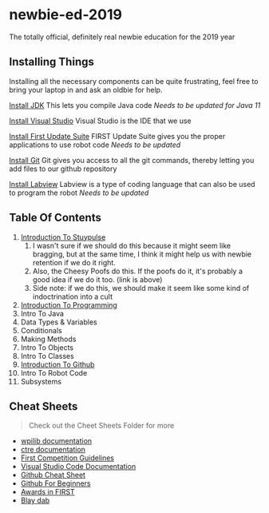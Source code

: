 # newbie-ed-2019
The totally official, definitely real newbie education for the 2019 year
## Installing Things
Installing all the necessary components can be quite frustrating, feel free to bring your laptop in and ask an oldbie for help.

[Install JDK](http://www.oracle.com/technetwork/java/javase/downloads/jdk8-downloads-2133151.html) This lets you compile Java code *Needs to be updated for Java 11*

[Install Visual Studio](https://code.visualstudio.com/download) Visual Studio is the IDE that we use

[Install First Update Suite](https://wpilib.screenstepslive.com/s/currentCS/m/getting_started/l/599670-installing-the-frc-update-suite-all-languages) FIRST Update Suite gives you the proper applications to use robot code *Needs to be updated*

[Install Git](https://git-scm.com/book/en/v2/Getting-Started-Installing-Git) Git gives you access to all the git commands, thereby letting you add files to our github repository

[Install Labview](http://ismycomputeronfire.com/) Labview is a type of coding language that can also be used to program the robot *Needs to be updated*

## Table Of Contents
1. [Introduction To Stuypulse](https://www.team254.com/resources/handbook/)
    1. I wasn't sure if we should do this because it might seem like bragging, but at the same time, I think it might help us with newbie retention if we do it right.
    2. Also, the Cheesy Poofs do this. If the poofs do it, it's probably a good idea if we do it too. (link is above)
    3. Side note: if we do this, we should make it seem like some kind of indoctrination into a cult
2. [Introduction To Programming](https://www.youtube.com/watch?v=dQw4w9WgXcQ)
3. Intro To Java
  1. Data Types & Variables
  2. Conditionals
  3. Making Methods
  4. Intro To Objects
  5. Intro To Classes
4. [Introduction To Github](https://www.youtube.com/watch?v=LMzzR87xSOk)
5. Intro To Robot Code
  1. Subsystems

## Cheat Sheets
> Check out the Cheet Sheets Folder for more

- [wpilib documentation](http://first.wpi.edu/FRC/roborio/release/docs/java/)
- [ctre documentation](http://www.ctr-electronics.com/downloads/api/java/html/index.html)
- [First Competition Guidelines](https://github.com/Team694/newbie-ed-2019/blob/master/Cheat%20Sheets/FRCCompetitions.md "If you're confused about how our competitions work")
- [Visual Studio Code Documentation](https://code.visualstudio.com/docs)
- [Github Cheat Sheet](https://education.github.com/git-cheat-sheet-education.pdf "download pdf")
- [Github For Beginners](https://juristr.com/blog/2013/04/git-explained/)
- [Awards in FIRST](https://www.firstinspires.org/sites/default/files/uploads/resource_library/frc/game-and-season-info/awards/2018/2018-complete-awards-chart.pdf "Different awards you can win in first competitions")
- [Blay dab](https://thumbs.gfycat.com/OffensiveMediumFoxhound-size_restricted.gif)
